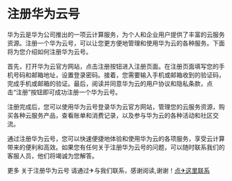 # 注册华为云号

华为云是华为公司推出的一项云计算服务，为个人和企业用户提供了丰富的云服务资源。注册一个华为云号，可以让您更方便地管理和使用华为云的各种服务。下面将为您介绍如何注册华为云号。

首先，打开华为云官方网站，点击注册按钮进入注册页面。在注册页面填写您的手机号码和邮箱地址，设置登录密码。接着，您需要输入手机或邮箱收到的验证码，完成手机或邮箱的验证。最后，阅读并同意华为云的用户协议和隐私条款，点击“注册”按钮即可成功注册一个华为云号。

注册完成后，您可以使用华为云号登录华为云官方网站，管理您的云服务资源，购买各种云服务产品，查看账单和消费记录，以及参与华为云的各种活动和社区交流。

通过注册华为云号，您可以快速便捷地体验和使用华为云的各项服务，享受云计算带来的便利和高效。如果您有任何关于注册华为云号的问题，可以随时联系我们的客服人员，他们将竭诚为您解答。

更多 关于注册华为云号 请通过✈与我们联系，感谢阅读,谢谢！[点✈这里联系](https://ww.k02.cc)